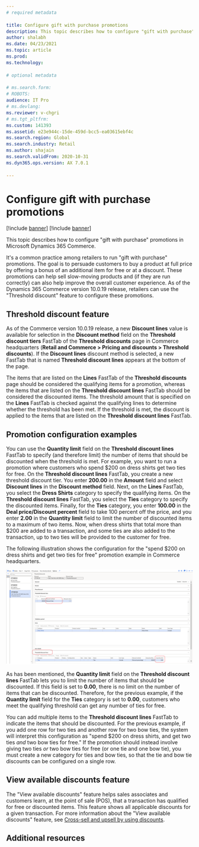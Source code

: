 ```yaml
---
# required metadata

title: Configure gift with purchase promotions
description: This topic describes how to configure "gift with purchase" promotions in Microsoft Dynamics 365 Commerce.
author: shalabh
ms.date: 04/23/2021
ms.topic: article
ms.prod: 
ms.technology: 

# optional metadata

# ms.search.form: 
# ROBOTS: 
audience: IT Pro
# ms.devlang: 
ms.reviewer: v-chgri
# ms.tgt_pltfrm: 
ms.custom: 141393
ms.assetid: e23e944c-15de-459d-bcc5-ea03615ebf4c
ms.search.region: Global
ms.search.industry: Retail
ms.author: shajain
ms.search.validFrom: 2020-10-31
ms.dyn365.ops.version: AX 7.0.1

---
```


# Configure gift with purchase promotions

[!include [banner](../includes/banner.md)]
[!include [banner](../includes/preview-banner.md)]

This topic describes how to configure "gift with purchase" promotions in Microsoft Dynamics 365 Commerce.

It's a common practice among retailers to run "gift with purchase" promotions. The goal is to persuade customers to buy a product at full price by offering a bonus of an additional item for free or at a discount. These promotions can help sell slow-moving products and (if they are run correctly) can also help improve the overall customer experience. As of the Dynamics 365 Commerce version 10.0.19 release, retailers can use the "Threshold discount" feature to configure these promotions.

## Threshold discount feature

As of the Commerce version 10.0.19 release, a new **Discount lines** value is available for selection in the **Discount method** field on the **Threshold discount tiers** FastTab of the **Threshold discounts** page in Commerce headquarters (**Retail and Commerce \> Pricing and discounts \> Threshold discounts**). If the **Discount lines** discount method is selected, a new FastTab that is named **Threshold discount lines** appears at the bottom of the page. 

The items that are listed on the **Lines** FastTab of the **Threshold discounts** page should be considered the qualifying items for a promotion, whereas the items that are listed on the **Threshold discount lines** FastTab should be considered the discounted items. The threshold amount that is specified on the **Lines** FastTab is checked against the qualifying lines to determine whether the threshold has been met. If the threshold is met, the discount is applied to the items that are listed on the **Threshold discount lines** FastTab. 

## Promotion configuration examples

You can use the **Quantity limit** field on the **Threshold discount lines** FastTab to specify (and therefore limit) the number of items that should be discounted when the threshold is met. For example, you want to run a promotion where customers who spend $200 on dress shirts get two ties for free. On the **Threshold discount lines** FastTab, you create a new threshold discount tier. You enter **200.00** in the **Amount** field and select **Discount lines** in the **Discount method** field. Next, on the **Lines** FastTab, you select the **Dress Shirts** category to specify the qualifying items. On the **Threshold discount lines** FastTab, you select the **Ties** category to specify the discounted items. Finally, for the **Ties** category, you enter **100.00** in the **Deal price/Discount percent** field to take 100 percent off the price, and you enter **2.00** in the **Quantity limit** field to limit the number of discounted items to a maximum of two items. Now, when dress shirts that total more than $200 are added to a transaction, and some ties are also added to the transaction, up to two ties will be provided to the customer for free. 

The following illustration shows the configuration for the "spend $200 on dress shirts and get two ties for free" promotion example in Commerce headquarters. 

![Gift with purchase example configuration in Commerce headquarters](./media/gift-with-purchase.png)

As has been mentioned, the **Quantity limit** field on the **Threshold discount lines** FastTab lets you to limit the number of items that should be discounted. If this field is set to **0.00**, there is no limit on the number of items that can be discounted. Therefore, for the previous example, if the **Quantity limit** field for the **Ties** category is set to **0.00**, customers who meet the qualifying threshold can get any number of ties for free. 

You can add multiple items to the **Threshold discount lines** FastTab to indicate the items that should be discounted. For the previous example, if you add one row for two ties and another row for two bow ties, the system will interpret this configuration as "spend $200 on dress shirts, and get two ties *and* two bow ties for free." If the promotion should instead involve giving two ties *or* two bow ties for free (or one tie and one bow tie), you must create a new category for ties and bow ties, so that the tie and bow tie discounts can be configured on a single row.

## View available discounts feature

The "View available discounts" feature helps sales associates and customers learn, at the point of sale (POS), that a transaction has qualified for free or discounted items. This feature shows all applicable discounts for a given transaction. For more information about the "View available discounts" feature, see [Cross-sell and upsell by using discounts](discounts-pos.md#cross-sell-and-upsell-by-using-discounts).

## Additional resources

